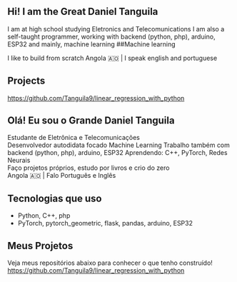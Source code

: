 ## Hi! I am the Great Daniel Tanguila

I am at high school studying Eletronics and Telecomunications
I am also a self-taught programmer, working with backend (python, php), arduino, ESP32 and mainly, machine learning
##Machine learning

I like to build from scratch
Angola 🇦🇴 | I speak english and portuguese

## Projects
https://github.com/Tanguila9/linear_regression_with_python

## Olá! Eu sou o Grande Daniel Tanguila

Estudante de Eletrônica e Telecomunicações  
Desenvolvedor autodidata focado Machine Learning
Trabalho também com backend (python, php), arduino, ESP32
Aprendendo: C++, PyTorch, Redes Neurais  
Faço projetos próprios, estudo por livros e crio do zero  
Angola 🇦🇴 | Falo Português e Inglês

## Tecnologias que uso

- Python, C++, php 
- PyTorch, pytorch_geometric, flask, pandas, arduino, ESP32

## Meus Projetos

Veja meus repositórios abaixo para conhecer o que tenho construído!
https://github.com/Tanguila9/linear_regression_with_python
